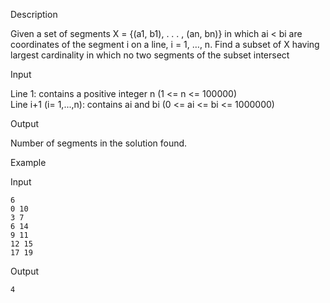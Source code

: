 Description

Given a set of segments X = {(a1, b1), . . . , (an, bn)} in which ai < bi are coordinates of the segment i on a line, i = 1, …, n.  Find a subset of X having largest cardinality in which no two segments of the subset intersect

Input

Line 1: contains a positive integer n (1 <= n <= 100000)  
Line i+1 (i= 1,...,n): contains ai and bi (0 <= ai <= bi <= 1000000)

Output

Number of segments in the solution found.

Example

Input
```
6
0 10
3 7
6 14
9 11
12 15
17 19
```

Output
```
4
```